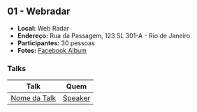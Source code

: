 ## 01 - Webradar

* **Local:** Web Radar
* **Endereço:** Rua da Passagem, 123 SL 301-A - Rio de Janeiro
* **Participantes:** 30 pessoas
* **Fotos:** [Facebook Album](https://www.facebook.com/media/set/?set=a.747075768757584.1073741828.731343020330859&type=3)

### Talks

| Talk                            | Quem                                                               
| ------------------------------  | ------------------------------------------------------------------
| [Nome da Talk](#)        | [Speaker](#)
